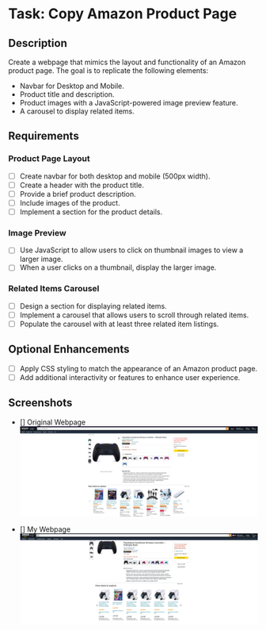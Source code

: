 # Task: Copy Amazon Product Page

## Description
Create a webpage that mimics the layout and functionality of an Amazon product page. The goal is to replicate the following elements:

- Navbar for Desktop and Mobile.
- Product title and description.
- Product images with a JavaScript-powered image preview feature.
- A carousel to display related items.

## Requirements

### Product Page Layout
- [ ] Create navbar for both desktop and mobile (500px width).
- [ ] Create a header with the product title.
- [ ] Provide a brief product description.
- [ ] Include images of the product.
- [ ] Implement a section for the product details.

### Image Preview
- [ ] Use JavaScript to allow users to click on thumbnail images to view a larger image.
- [ ] When a user clicks on a thumbnail, display the larger image.

### Related Items Carousel
- [ ] Design a section for displaying related items.
- [ ] Implement a carousel that allows users to scroll through related items.
- [ ] Populate the carousel with at least three related item listings.

## Optional Enhancements
- [ ] Apply CSS styling to match the appearance of an Amazon product page.
- [ ] Add additional interactivity or features to enhance user experience.

## Screenshots 

- [] Original Webpage
![Original amazon webpage](./Img/Screenshot%20.png)


- [] My Webpage
![Original amazon webpage](./Img/Screenshot-of-my-Webpage.png)
